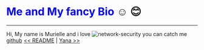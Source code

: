 # <span style="color:blue">Me and My fancy Bio </span> :relaxed: :blush:
---------------------
Hi, My name is Murielle and i love 
![network-security](https://user-images.githubusercontent.com/32261166/81918676-17525380-95d7-11ea-81c4-fefbc036bea9.jpg)
you can catch me [github](https://github.com/murvanessa)
[<< README](./README.md) | [Yana >>](./Yana.md)